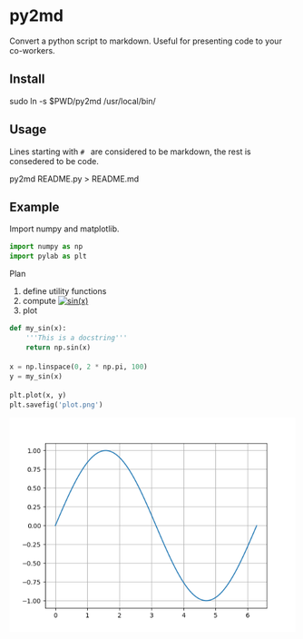 py2md
=====

Convert a python script to markdown. Useful for presenting code to your co-workers.

Install
-------

sudo ln -s $PWD/py2md /usr/local/bin/

Usage
-----

Lines starting with `# ` are considered to be markdown, the rest is
consedered to be code. 

py2md README.py > README.md

Example
-------

Import numpy and matplotlib.


```python
import numpy as np
import pylab as plt
```

Plan

1. define utility functions
2. compute <a href="https://www.codecogs.com/eqnedit.php?latex=sin(x)" target="_blank"><img src="https://latex.codecogs.com/gif.latex?sin(x)" title="sin(x)" /></a>
3. plot


```python
def my_sin(x):
    '''This is a docstring'''
    return np.sin(x)

x = np.linspace(0, 2 * np.pi, 100)
y = my_sin(x)

plt.plot(x, y)
plt.savefig('plot.png')
```

![](plot.png)

